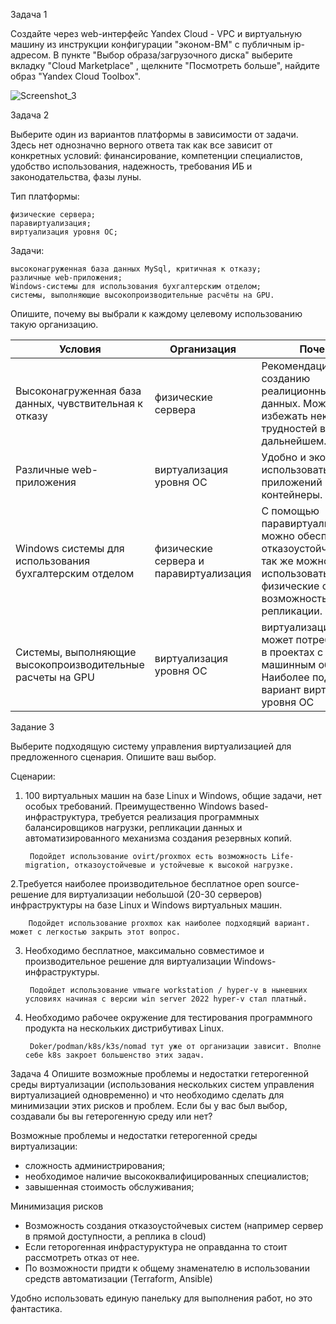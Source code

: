 Задача 1

Создайте через web-интерфейс Yandex Cloud - VPC и виртуальную машину из инструкции конфигурации "эконом-ВМ" с публичным ip-адресом. В пункте "Выбор образа/загрузочного диска" выберите вкладку "Cloud Marketplace" , щелкните "Посмотреть больше", найдите образ "Yandex Cloud Toolbox".

![Screenshot_3](https://github.com/user-attachments/assets/213f7e81-73cf-4e2d-a99c-eb4e8b6d7ae8)


Задача 2

Выберите один из вариантов платформы в зависимости от задачи. Здесь нет однозначно верного ответа так как все зависит от конкретных условий: финансирование, компетенции специалистов, удобство использования, надежность, требования ИБ и законодательства, фазы луны.

Тип платформы:

    физические сервера;
    паравиртуализация;
    виртуализация уровня ОС;

Задачи:

    высоконагруженная база данных MySql, критичная к отказу;
    различные web-приложения;
    Windows-системы для использования бухгалтерским отделом;
    системы, выполняющие высокопроизводительные расчёты на GPU.

Опишите, почему вы выбрали к каждому целевому использованию такую организацию.

| Условия  | Организация | Почему |
| ------------- | ------------- | ------------- |
| Высоконагруженная база данных, чувствительная к отказу  | физические сервера | Рекомендации по созданию реалиционных баз данных. Можно избежать некоторых трудностей в дальнейшем.   |
| Различные web-приложения  | виртуализация уровня ОС | Удобно и экономично использовать для веб приложений контейнеры. |
| Windows системы для использования бухгалтерским отделом  | физические сервера и паравиртуализация | С помощью паравиртуализация можно обеспечить отказоустойчивость.Но так же можно использовать и физические сервера с возможностью репликации. |
| Системы, выполняющие высокопроизводительные расчеты на GPU | виртуализация уровня ОС  | виртуализация GPU может потребоваться в проектах с машинным обучением. Наиболее подходящий вариант виртуализация уровня ОС |


Задание 3


Выберите подходящую систему управления виртуализацией для предложенного сценария. Опишите ваш выбор.

Сценарии:

1. 100 виртуальных машин на базе Linux и Windows, общие задачи, нет особых требований. Преимущественно Windows based-инфраструктура, требуется реализация программных балансировщиков нагрузки, репликации данных и автоматизированного механизма создания резервных копий.

        Подойдет использование ovirt/proxmox есть возможность Life-migration, отказоустойчевые и устойчевые к высокой нагрузке. 

2.Требуется наиболее производительное бесплатное open source-решение для виртуализации небольшой (20-30 серверов) инфраструктуры на базе Linux и Windows виртуальных машин.

        Подойдет использование proxmox как наиболее подходящий вариант. может с легкостью закрыть этот вопрос. 
    
3. Необходимо бесплатное, максимально совместимое и производительное решение для виртуализации Windows-инфраструктуры.
   
        Подойдет использование vmware workstation / hyper-v в нынешних условиях начиная с версии win server 2022 hyper-v стал платный.
    
5. Необходимо рабочее окружение для тестирования программного продукта на нескольких дистрибутивах Linux.

        Doker/podman/k8s/k3s/nomad тут уже от организации зависит. Вполне себе k8s закроет большенство этих задач. 


Задача 4
Опишите возможные проблемы и недостатки гетерогенной среды виртуализации (использования нескольких систем управления виртуализацией одновременно) и что необходимо сделать для минимизации этих рисков и проблем. Если бы у вас был выбор, создавали бы вы гетерогенную среду или нет?

Возможные проблемы и недостатки гетерогенной среды виртуализации:
- сложность администрирования;
- необходимое наличие высококвалифицированных специалистов;
- завышенная стоимость обслуживания;

Минимизация рисков
- Возможность создания отказоустойчевых систем (например сервер в прямой доступности, а реплика в cloud)
- Если геторогенная инфрастуруктура не оправданна то стоит рассмотреть отказ от нее.
- По возможности придти к общему знаменателю в использовании средств автоматизации (Terraform, Ansible)


Удобно использовать единую панельку для выполнения работ, но это фантастика. 



